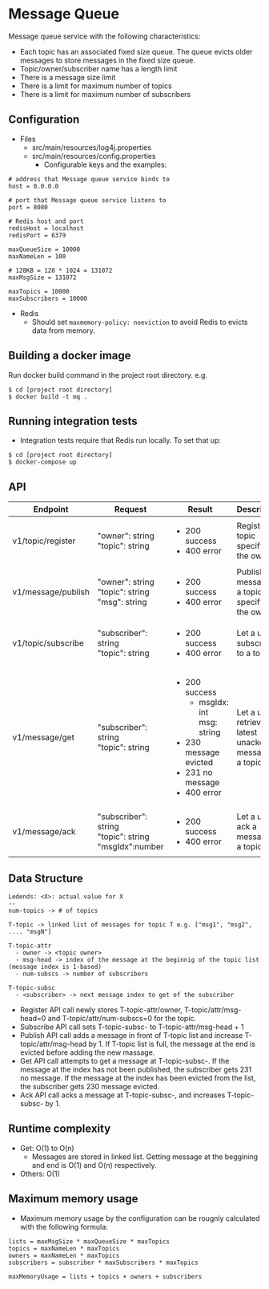 # Message Queue
Message queue service with the following characteristics:
- Each topic has an associated fixed size queue. The queue evicts older messages to store messages in the fixed size queue.
- Topic/owner/subscriber name has a length limit
- There is a message size limit
- There is a limit for maximum number of topics
- There is a limit for maximum number of subscribers
 
## Configuration
- Files
  - src/main/resources/log4j.properties
  - src/main/resources/config.properties 
    - Configurable keys and the examples:
```
# address that Message queue service binds to
host = 0.0.0.0 

# port that Message queue service listens to
port = 8080

# Redis host and port
redisHost = localhost
redisPort = 6379

maxQueueSize = 10000
maxNameLen = 100

# 128KB = 128 * 1024 = 131072
maxMsgSize = 131072

maxTopics = 10000
maxSubscribers = 10000
```  
  
- Redis
  - Should set `maxmemory-policy: noeviction` to avoid Redis to evicts data from memory.

## Building a docker image
Run docker build command in the project root directory. e.g. 
```
$ cd [project root directory]
$ docker build -t mq .
```

## Running integration tests
- Integration tests require that Redis run locally. To set that up:
```
$ cd [project root directory]
$ docker-compose up
```

## API
| Endpoint | Request | Result | Description |
|---------|----------|-------|--------|
| v1/topic/register | "owner": string<br>"topic": string | <ul><li>200 success</li><li>400 error</li></ul> | Register a topic specifying the owner |
| v1/message/publish | "owner": string<br>"topic": string<br>"msg": string | <ul><li>200 success</li><li>400 error</li></ul> | Publish a message to a topic specifying the owner | 
| v1/topic/subscribe | "subscriber": string<br>"topic": string | <ul><li>200 success</li><li>400 error</li></ul> | Let a user subscribe to a topic |
| v1/message/get | "subscriber": string<br>"topic": string | <ul><li>200 success<ul><li>msgIdx: int<br>msg: string</li></ul></li><li>230 message evicted</li><li>231 no message</li><li>400 error</ul> | Let a user retrieve the latest unacked message in a topic |
| v1/message/ack | "subscriber": string<br>"topic": string<br>"msgIdx":number | <ul><li>200 success</li><li>400 error</li></ul> | Let a user ack a message of a topic |

## Data Structure
```
Ledends: <X>: actual value for X
--
num-topics -> # of topics

T-topic -> linked list of messages for topic T e.g. ["msg1", "msg2", .... "msgN"]

T-topic-attr
  - owner -> <topic owner>
  - msg-head -> index of the message at the beginnig of the topic list (message index is 1-based)
  - num-subscs -> number of subscribers

T-topic-subsc
  - <subscriber> -> next message index to get of the subscriber
```

- Register API call newly stores T-topic-attr/owner, T-topic/attr/msg-head=0 and 
  T-topic/attr/num-subscs=0 for the topic.
- Subscribe API call sets T-topic-subsc-<subscriber> to T-topic-attr/msg-head + 1
- Publish API call adds a message in front of T-topic list and increase T-topic/attr/msg-head by 1.
  If T-topic list is full, the message at the end is evicted before adding the new massage.
- Get API call attempts to get a message at T-topic-subsc-<subscriber>. If the message at the index 
  has not been published, the subscriber gets 231 no message. If the message at the index has been 
  evicted from the list, the subscriber gets 230 message evicted.
- Ack API call acks a message at T-topic-subsc-<subscriber>, and increases T-topic-subsc-<subscriber> by 1.

## Runtime complexity 
- Get: O(1) to O(n)   
  - Messages are stored in linked list.
    Getting message at the beggining and end is O(1) and O(n) respectively.
- Others: O(1)

## Maximum memory usage
- Maximum memory usage by the configuration can be rougnly calculated with the following formula:
```
lists = maxMsgSize * maxQueueSize * maxTopics
topics = maxNameLen * maxTopics
owners = maxNameLen * maxTopics
subscribers = subscriber * maxSubscribers * maxTopics

maxMemoryUsage = lists + topics + owners + subscribers
```


